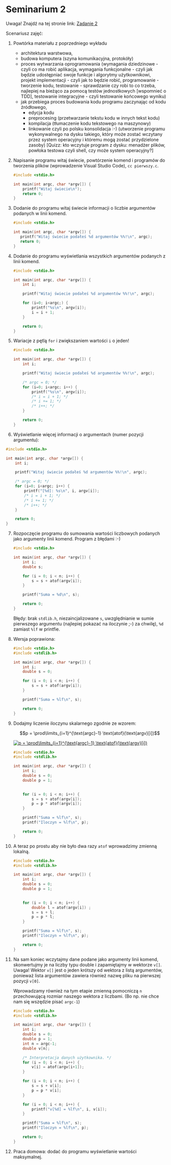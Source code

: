 # Seminarium 2

Uwaga! Znajdź na tej stronie link: [Zadanie 2](zadanie2.md)

Scenariusz zajęć:

1. Powtórka materiału z poprzedniego wykładu

   * architektura warstwowa,
   * budowa komputera (szyna komunikacyjna, protokóły)
   * proces wytwarzania oprogramowania (wymagania dziedzinowe - czyli co ma robić aplikacja,  wymagania funkcjonalne -  czyli jak będzie udostępniać swoje funkcje i algorytmy użytkownikowi, projekt implementacji - czyli jak to będzie robić, programowanie - tworzenie kodu, testowanie - sprawdzanie czy robi to co trzeba, najlepiej na bieżąco za pomocą testów jednostkowych [wspomnieć o TDD], testowanie integracyjne - czyli testowanie końcowego wyniku)
   * jak przebiega proces budowania kodu programu zaczynając od kodu źródłowego,
     * edycja kodu
     * preprocesing (przetwarzanie tekstu kodu w innych tekst kodu)
     * kompilacja (tłumaczenie kodu tekstowego na maszynowy)
     * linkowanie czyli po polsku konsolidacja :-) (utworzenie programu wykonywalnego na dysku takiego, który może zostać wczytany przez system operacyjny i któremu mogą zostać przydzielone zasoby) [Quizz: kto wczytuje program z dysku: menadżer plików, powłoka testowa czyli shell, czy może system operacyjny?]

2. Napisanie programu witaj świecie, powtórzenie komend i programów do tworzenia plików (wprowadzenie Visual Studio Code), `cc pierwszy.c`.

   ```c
   #include <stdio.h>
   
   int main(int argc, char *argv[]) {
       printf("Witaj świecie\n");
       return 0;
   }
   ```

3. Dodanie do programu witaj świecie informacji o liczbie argumentów podanych w linii komend.

   ```c
   #include <stdio.h>
   
   int main(int argc, char *argv[]) {
      printf("Witaj świecie podałeś %d argumentów %%!\n", argc);
      return 0;
   }
   ```

4. Dodanie do programu wyświetlania wszystkich argumentów podanych z linii komend.

   ```c
   #include <stdio.h>
   
   int main(int argc, char *argv[]) {
       int i;
   
       printf("Witaj świecie podałeś %d argumentów %%!\n", argc);
   
       for (i=0; i<argc;) {
           printf("%s\n", argv[i]);
           i = i + 1;
       }
   
       return 0;
   }
   ```

5. Wariacje z pętlą `for` i zwiększaniem wartości `i` o jeden!

   ```c
   #include <stdio.h>
   
   int main(int argc, char *argv[]) {
       int i;
   
       printf("Witaj świecie podałeś %d argumentów %%!\n", argc);
   
       /* argc = 0; */
       for (i=0; i<argc; i++) {
           printf("%s\n", argv[i]);
           /* i = i + 1; */
           /* i += 1; */
           /* i++; */
       }
   
       return 0;
   }
   ```

6.  Wyświetlanie więcej informacji o argumentach (numer pozycji argumentu):

   ```c
   #include <stdio.h>
   
   int main(int argc, char *argv[]) {
       int i;
   
       printf("Witaj świecie podałeś %d argumentów %%!\n", argc);
   
       /* argc = 0; */
       for (i=0; i<argc; i++) {
           printf("[%d]: %s\n", i, argv[i]);
           /* i = i + 1; */
           /* i += 1; */
           /* i++; */
       }
   
       return 0;
   }
   ```

7. Rozpoczęcie programu do sumowania wartości liczbowych podanych jako argumenty linii komend. Program z błędami :-)

   ```c
   #include <stdio.h>
   
   int main(int argc, char *argv[]) {
       int i;
       double s;
   
       for (i = 0; i < n; i++) {
           s = s + atof(argv[i]);
       }
   
       printf("Suma = %d\n", s);
   
       return 0;
   }
   ```

   Błędy: brak `stdlib.h`, niezaincjalizowane `s`, uwzględnianie w sumie pierwszego argumentu (najlepiej pokazać na iloczynie ;-) za chwilę), `%d` zamiast `%lf` w printfie.

8. Wersja poprawiona:

   ```c
   #include <stdio.h>
   #include <stdlib.h>
   
   int main(int argc, char *argv[]) {
       int i;
       double s = 0;
   
       for (i = 0; i < n; i++) {         
           s = s + atof(argv[i]);
       }
   
       printf("Suma = %lf\n", s);
   
       return 0;
   }
   ```

9. Dodajmy liczenie iloczynu skalarnego zgodnie ze wzorem:

   $$p = \prod\limits_{i=1}^{\text{argc}-1} \text{atof}(\text{argv}[i])$$
   
   <a href="https://www.codecogs.com/eqnedit.php?latex=p&space;=&space;\prod\limits_{i=1}^{\text{argc}-1}&space;\text{atof}(\text{argv}[i])" target="_blank"><img src="https://latex.codecogs.com/gif.latex?p&space;=&space;\prod\limits_{i=1}^{\text{argc}-1}&space;\text{atof}(\text{argv}[i])" title="p = \prod\limits_{i=1}^{\text{argc}-1} \text{atof}(\text{argv}[i])" /></a>

   ```c++
   #include <stdio.h>
   #include <stdlib.h>
   
   int main(int argc, char *argv[]) {
       int i;
       double s = 0;
       double p = 1;
       
   
       for (i = 0; i < n; i++) {
           s = s + atof(argv[i]);
           p = p * atof(argv[i]);
       }
   
       printf("Suma = %lf\n", s);
       printf("Iloczyn = %lf\n", p);
   
       return 0;
   }
   ```

10. A teraz po prostu aby nie było dwa razy `atof` wprowadzimy zmienną lokalną.

    ```c
    #include <stdio.h>
    #include <stdlib.h>
    
    int main(int argc, char *argv[]) {
        int i;
        double s = 0;
        double p = 1;
        
    
        for (i = 0; i < n; i++) {
            double l = atof(argv[i]) ; 
            s = s + l;
            p = p * l;
        }
    
        printf("Suma = %lf\n", s);
        printf("Iloczyn = %lf\n", p);
    
        return 0;
    }
    ```

11. Na sam koniec wczytajmy dane podane jako argumenty linii komend, skonwertujmy je na liczby typu double i zapamiętajmy w wektorze `v[]`. Uwaga! Wektor `v[]` jest o jeden krótszy od wektora z listą argumentów, ponieważ lista argumentów zawiera również nazwę pliku na pierwszej pozycji `v[0]`.
    

    Wprowadzamy również na tym etapie zmienną pomocniczą `n` przechowującą rozmiar naszego wektora z liczbami. (Bo np. nie chce nam się wszędzie pisać `argc-1`)

    ```c
    #include <stdio.h>
    #include <stdlib.h>
    
    int main(int argc, char *argv[]) {
        int i;
        double s = 0;
        double p = 1;
        int n = argc-1;
        double v[n];
    
        /* Interpretacja danych użytkownika. */
        for (i = 0; i < n; i++) {
            v[i] = atof(argv[i+1]);
        }
    
        for (i = 0; i < n; i++) {
            s = s + v[i];
            p = p * v[i];
        }
    
        for (i = 0; i < n; i++) {
            printf("v[%d] = %lf\n", i, v[i]);
        }
    
        printf("Suma = %lf\n", s);
        printf("Iloczyn = %lf\n", p);
    
        return 0;
    }
    ```

12. Praca domowa: dodać do programu wyświetlanie wartości maksymalnej.
